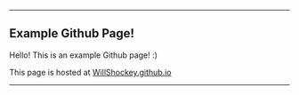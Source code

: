 

---

## Example Github Page!

Hello! This is an example Github page! :)

This page is hosted at [WillShockey.github.io](https://WillShockey.github.io)



---



